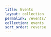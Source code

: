 ```yaml
---
title: Events
layout: collection
permalink: /events/
collection: events
sort_order: reverse
---
```


